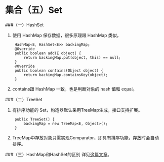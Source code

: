 集合（五）Set
===
###（一）HashSet
1. 使用 HashMap 保存数据，很多原理跟 HashMap 类似。

    	HashMap<E, HashSet<E>> backingMap;
		@Override
		public boolean add(E object) {
		    return backingMap.put(object, this) == null;
		}
		@Override
	    public boolean contains(Object object) {
	        return backingMap.containsKey(object);
	    }
	    
2. contains跟 HashMap 一致，也是判断对象的 hash 值和 equal。

###（二）TreeSet
1. 有排序功能的 Set，构造器默认采用TreeMap生成，接口支持扩展。
 
		public TreeSet() {
		    backingMap = new TreeMap<E, Object>();
		}   
2. TreeMap中存放对象只需实现Comparator，即具有排序功能，存放时会自动排序。

###（三）HashMap和HashSet的区别
详见[这篇文章](http://www.importnew.com/6931.html)。